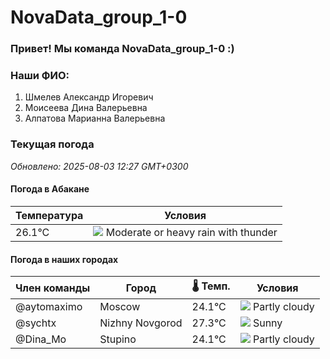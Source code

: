 # NovaData_group_1-0
### Привет! Мы команда NovaData_group_1-0 :)

### Наши ФИО:
1. Шмелев Александр Игоревич
2. Моисеева Дина Валерьевна
3. Алпатова Марианна Валерьевна

### Текущая погода
<!-- WEATHER:START -->
_Обновлено: 2025-08-03 12:27 GMT+0300_

#### Погода в Абакане

| Температура | Условия |
|-------------|----------|
| 26.1°C     | ![](https://cdn.weatherapi.com/weather/64x64/day/389.png) Moderate or heavy rain with thunder |

#### Погода в наших городах

| Член команды  | Город               | 🌡️ Темп.  | Условия          |
|---------------|---------------------|-----------|--------------------|
| @aytomaximo    | Moscow              |   24.1°C | ![](https://cdn.weatherapi.com/weather/64x64/day/116.png) Partly cloudy |
| @sychtx        | Nizhny Novgorod     |   27.3°C | ![](https://cdn.weatherapi.com/weather/64x64/day/113.png) Sunny        |
| @Dina_Mo       | Stupino             |   24.1°C | ![](https://cdn.weatherapi.com/weather/64x64/day/116.png) Partly cloudy |

<!-- WEATHER:END -->
